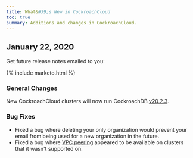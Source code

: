 ```yaml
---
title: What&#39;s New in CockroachCloud
toc: true
summary: Additions and changes in CockroachCloud.
---
```


## January 22, 2020

Get future release notes emailed to you:

{% include marketo.html %}

### General Changes

New CockroachCloud clusters will now run CockroachDB [v20.2.3](v20.2.3.html).

### Bug Fixes

- Fixed a bug where deleting your only organization would prevent your email from being used for a new organization in the future.
- Fixed a bug where [VPC peering](../cockroachcloud/network-authorization.html#vpc-peering) appeared to be available on clusters that it wasn't supported on.
